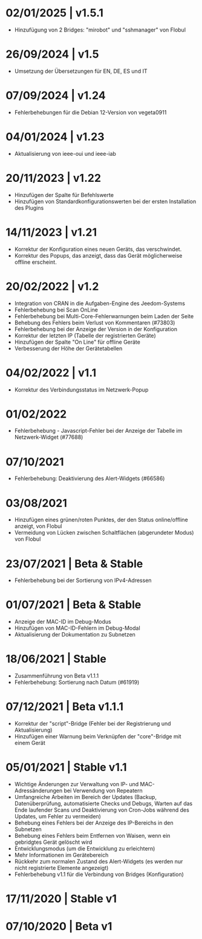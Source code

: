 # 02/01/2025 | v1.5.1
* Hinzufügung von 2 Bridges: "mirobot" und "sshmanager" von Flobul

# 26/09/2024 | v1.5
* Umsetzung der Übersetzungen für EN, DE, ES und IT

# 07/09/2024 | v1.24
* Fehlerbehebungen für die Debian 12-Version von vegeta0911

# 04/01/2024 | v1.23
* Aktualisierung von ieee-oui und ieee-iab

# 20/11/2023 | v1.22
* Hinzufügen der Spalte für Befehlswerte
* Hinzufügen von Standardkonfigurationswerten bei der ersten Installation des Plugins

# 14/11/2023 | v1.21
* Korrektur der Konfiguration eines neuen Geräts, das verschwindet.
* Korrektur des Popups, das anzeigt, dass das Gerät möglicherweise offline erscheint.

# 20/02/2022 | v1.2
* Integration von CRAN in die Aufgaben-Engine des Jeedom-Systems
* Fehlerbehebung bei Scan OnLine
* Fehlerbehebung bei Multi-Core-Fehlerwarnungen beim Laden der Seite
* Behebung des Fehlers beim Verlust von Kommentaren (#73803)
* Fehlerbehebung bei der Anzeige der Version in der Konfiguration
* Korrektur der letzten IP (Tabelle der registrierten Geräte)
* Hinzufügen der Spalte "On Line" für offline Geräte
* Verbesserung der Höhe der Gerätetabellen

# 04/02/2022 | v1.1
* Korrektur des Verbindungsstatus im Netzwerk-Popup

# 01/02/2022
* Fehlerbehebung - Javascript-Fehler bei der Anzeige der Tabelle im Netzwerk-Widget (#77688)

# 07/10/2021
* Fehlerbehebung: Deaktivierung des Alert-Widgets (#66586)

# 03/08/2021
* Hinzufügen eines grünen/roten Punktes, der den Status online/offline anzeigt, von Flobul
* Vermeidung von Lücken zwischen Schaltflächen (abgerundeter Modus) von Flobul

# 23/07/2021 | Beta & Stable
* Fehlerbehebung bei der Sortierung von IPv4-Adressen

# 01/07/2021 | Beta & Stable
* Anzeige der MAC-ID im Debug-Modus
* Hinzufügen von MAC-ID-Fehlern im Debug-Modal
* Aktualisierung der Dokumentation zu Subnetzen

# 18/06/2021 | Stable
* Zusammenführung von Beta v1.1.1
* Fehlerbehebung: Sortierung nach Datum (#61919)

# 07/12/2021 | Beta v1.1.1
* Korrektur der "script"-Bridge (Fehler bei der Registrierung und Aktualisierung)
* Hinzufügen einer Warnung beim Verknüpfen der "core"-Bridge mit einem Gerät

# 05/01/2021 | Stable v1.1
* Wichtige Änderungen zur Verwaltung von IP- und MAC-Adressänderungen bei Verwendung von Repeatern
* Umfangreiche Arbeiten im Bereich der Updates (Backup, Datenüberprüfung, automatisierte Checks und Debugs, Warten auf das Ende laufender Scans und Deaktivierung von Cron-Jobs während des Updates, um Fehler zu vermeiden)
* Behebung eines Fehlers bei der Anzeige des IP-Bereichs in den Subnetzen
* Behebung eines Fehlers beim Entfernen von Waisen, wenn ein gebridgtes Gerät gelöscht wird
* Entwicklungsmodus (um die Entwicklung zu erleichtern)
* Mehr Informationen im Gerätebereich
* Rückkehr zum normalen Zustand des Alert-Widgets (es werden nur nicht registrierte Elemente angezeigt)
* Fehlerbehebung v1.1 für die Verbindung von Bridges (Konfiguration)

# 17/11/2020 | Stable v1

# 07/10/2020 | Beta v1
